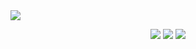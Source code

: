 <img src="https://media.exorde.io/brand/landscape-logo-color.svg">
<p align="center">
  <a href="data_hub"><img src="https://img.shields.io/badge/how%20to-analyse%20data-red?style=for-the-badge" /></a>
  <a href="scraping"><img src="https://img.shields.io/badge/how%20to-scrap-blue?style=for-the-badge" /></a>
  <a href="client"><img src="https://img.shields.io/badge/how%20to-mine%20EXD-yellowgreen?style=for-the-badge" /></a>
</p>

